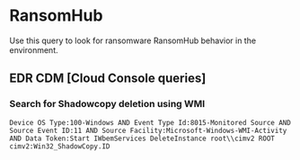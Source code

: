 # RansomHub

Use this query to look for ransomware RansomHub behavior in the environment.

## EDR CDM [Cloud Console queries]

### Search for Shadowcopy deletion using WMI

```
Device OS Type:100-Windows AND Event Type Id:8015-Monitored Source AND Source Event ID:11 AND Source Facility:Microsoft-Windows-WMI-Activity AND Data Token:Start IWbemServices DeleteInstance root\\cimv2 ROOT cimv2:Win32_ShadowCopy.ID
```
